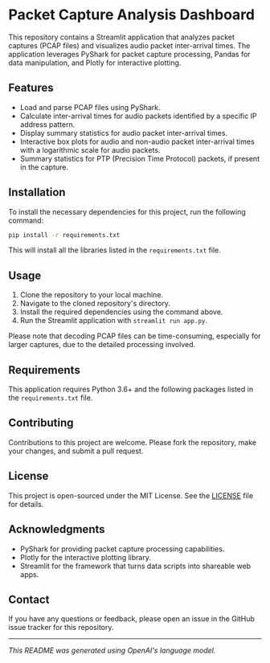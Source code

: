 # Packet Capture Analysis Dashboard

This repository contains a Streamlit application that analyzes packet captures (PCAP files) and visualizes audio packet inter-arrival times. The application leverages PyShark for packet capture processing, Pandas for data manipulation, and Plotly for interactive plotting.

## Features

- Load and parse PCAP files using PyShark.
- Calculate inter-arrival times for audio packets identified by a specific IP address pattern.
- Display summary statistics for audio packet inter-arrival times.
- Interactive box plots for audio and non-audio packet inter-arrival times with a logarithmic scale for audio packets.
- Summary statistics for PTP (Precision Time Protocol) packets, if present in the capture.

## Installation

To install the necessary dependencies for this project, run the following command:

```bash
pip install -r requirements.txt
```

This will install all the libraries listed in the `requirements.txt` file.

## Usage

1. Clone the repository to your local machine.
2. Navigate to the cloned repository's directory.
3. Install the required dependencies using the command above.
4. Run the Streamlit application with `streamlit run app.py`.

Please note that decoding PCAP files can be time-consuming, especially for larger captures, due to the detailed processing involved.

## Requirements

This application requires Python 3.6+ and the following packages listed in the `requirements.txt` file.

## Contributing

Contributions to this project are welcome. Please fork the repository, make your changes, and submit a pull request.

## License

This project is open-sourced under the MIT License. See the [LICENSE](LICENSE) file for details.

## Acknowledgments

- PyShark for providing packet capture processing capabilities.
- Plotly for the interactive plotting library.
- Streamlit for the framework that turns data scripts into shareable web apps.

## Contact

If you have any questions or feedback, please open an issue in the GitHub issue tracker for this repository.

---

*This README was generated using OpenAI's language model.*
